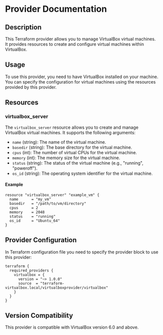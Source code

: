 # Provider Documentation

## Description
This Terraform provider allows you to manage VirtualBox virtual machines. It provides resources to create and configure virtual machines within VirtualBox.

## Usage
To use this provider, you need to have VirtualBox installed on your machine. You can specify the configuration for virtual machines using the resources provided by this provider.

## Resources
### virtualbox_server
The `virtualbox_server` resource allows you to create and manage VirtualBox virtual machines. It supports the following arguments:
- `name` (string): The name of the virtual machine.
- `basedir` (string): The base directory for the virtual machine.
- `cpus` (int): The number of virtual CPUs for the virtual machine.
- `memory` (int): The memory size for the virtual machine.
- `status` (string): The status of the virtual machine (e.g., "running", "poweroff").
- `os_id` (string): The operating system identifier for the virtual machine.

#### Example
```hcl
resource "virtualbox_server" "example_vm" {
  name      = "my_vm"
  basedir   = "/path/to/vm/directory"
  cpus      = 2
  memory    = 2048
  status    = "running"
  os_id     = "Ubuntu_64"
}
```

## Provider Configuration
In Terraform configuration file you need to specify the provider block to use this provider:
```hcl
terraform {
  required_providers {
    virtualbox = {
      version = "~> 1.0.0"
      source  = "terraform-virtualbox.local/virtualboxprovider/virtualbox"
    }
  }
}
```

## Version Compatibility
This provider is compatible with VirtualBox version 6.0 and above.

